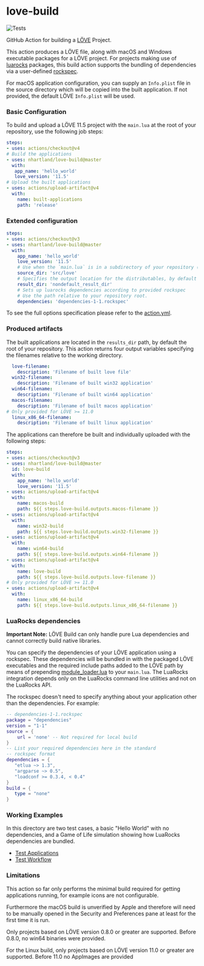 # love-build

![Tests](https://github.com/nhartland/love-build/workflows/Testing%5Bmaster%5D/badge.svg)

GitHub Action for building a [LÖVE](https://love2d.org/) Project. 

This action produces a LÖVE file, along with macOS and Windows executable
packages for a LÖVE project. For projects making use of
[luarocks](https://luarocks.org/) packages, this build action supports the
bundling of dependencies via a user-defined
[rockspec](https://github.com/luarocks/luarocks/wiki/Rockspec-format). 

For macOS application configuration, you can supply an `Info.plist` file in the
source directory which will be copied into the built application. If not
provided, the default LÖVE `Info.plist` will be used.

### Basic Configuration

To build and upload a LÖVE 11.5 project with the `main.lua` at the root of your
repository, use the following job steps:

```yaml
steps:
- uses: actions/checkout@v4
# Build the applications
- uses: nhartland/love-build@master
  with:
   app_name: 'hello_world'
   love_version: '11.5'
# Upload the built applications
- uses: actions/upload-artifact@v4
  with:
    name: built-applications
    path: 'release'
```

### Extended configuration

```yaml
steps:
- uses: actions/checkout@v3
- uses: nhartland/love-build@master
  with:
    app_name: 'hello_world'
    love_version: '11.5'
    # Use when the `main.lua` is in a subdirectory of your repository (here in `src/love`).
    source_dir: 'src/love'
    # Specifies the output location for the distributables, by default 'release'.
    result_dir: 'nondefault_result_dir'
    # Sets up luarocks dependencies according to provided rockspec
    # Use the path relative to your repository root.
    dependencies: 'dependencies-1-1.rockspec'
```

To see the full options specification please refer to the [action.yml](action.yml).

### Produced artifacts

The built applications are located in the `results_dir` path, by default the
root of your repository. This action returns four output variables specifying
the filenames relative to the working directory.

```yaml
  love-filename: 
    description: 'Filename of built love file'
  win32-filename: 
    description: 'Filename of built win32 application'
  win64-filename: 
    description: 'Filename of built win64 application'
  macos-filename: 
    description: 'Filename of built macos application'
# Only provided for LÖVE >= 11.0 
  linux_x86_64-filename: 
    description: 'Filename of built linux application'
```

The applications can therefore be built and individually uploaded with the
following steps: 

```yaml
steps:
- uses: actions/checkout@v3
- uses: nhartland/love-build@master
  id: love-build
  with:
    app_name: 'hello_world'
    love_version: '11.5'
- uses: actions/upload-artifact@v4
  with:
    name: macos-build
    path: ${{ steps.love-build.outputs.macos-filename }}
- uses: actions/upload-artifact@v4
  with:
    name: win32-build
    path: ${{ steps.love-build.outputs.win32-filename }}
- uses: actions/upload-artifact@v4
  with:
    name: win64-build
    path: ${{ steps.love-build.outputs.win64-filename }}
- uses: actions/upload-artifact@v4
  with:
    name: love-build
    path: ${{ steps.love-build.outputs.love-filename }}
# Only provided for LÖVE >= 11.0 
- uses: actions/upload-artifact@v4
  with:
    name: linux_x86_64-build
    path: ${{ steps.love-build.outputs.linux_x86_64-filename }}
```

### LuaRocks dependencies

**Important Note:** LÖVE Build can only handle pure Lua dependencies and cannot
correctly build native libraries.

You can specify the dependencies of your LÖVE application using a rockspec.
These dependencies will be bundled in with the packaged LÖVE executables
and the required include paths added to the LÖVE path by means of prepending
[module_loader.lua](module_loader.lua) to your `main.lua`. The LuaRocks
integration depends only on the LuaRocks command line utilities and
not on the LuaRocks API.

The rockspec doesn't need to specify anything about your application other
than the dependencies. For example:

```lua
-- dependencies-1-1.rockspec
package = "dependencies"
version = "1-1"
source = {
    url = 'none' -- Not required for local build
}
-- List your required dependencies here in the standard
-- rockspec format
dependencies = {
   "etlua ~> 1.3",
   "argparse ~> 0.5",
   "loadconf >= 0.3.4, < 0.4"
}
build = {
   type = "none"
}
```

### Working Examples

In this directory are two test cases, a basic "Hello World" with no
dependencies, and a Game of Life simulation showing how LuaRocks dependencies
are bundled. 

- [Test Applications](tests)
- [Test Workflow](.github/workflows/master.yml)

### Limitations

This action so far only performs the minimal build required for getting
applications running, for example icons are not configurable.

Furthermore the macOS build is unverified by Apple and therefore will need
to be manually opened in the Security and Preferences pane at least for the
first time it is run.

Only projects based on LÖVE version 0.8.0 or greater are supported. Before
0.8.0, no win64 binaries were provided.

For the Linux build, only projects based on LÖVE version 11.0 or greater are
supported. Before 11.0 no AppImages are provided
